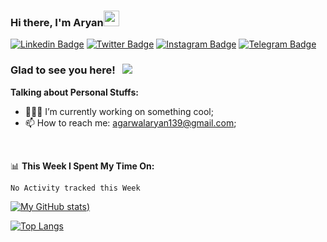 ### Hi there, I'm Aryan<img src="https://media.giphy.com/media/hvRJCLFzcasrR4ia7z/giphy.gif" width="25px">

[![Linkedin Badge](https://img.shields.io/badge/-LinkedIn-0e76a8?style=flat-square&logo=Linkedin&logoColor=white)](https://linkedin.com/in/thearyanag)
[![Twitter Badge](https://img.shields.io/badge/-Twitter-00acee?style=flat-square&logo=Twitter&logoColor=white)](https://twitter.com/the_aryan_ag)
[![Instagram Badge](https://img.shields.io/badge/-Instagram-e4405f?style=flat-square&logo=Instagram&logoColor=white)](https://instagram.com/the_aryan_ag/)
[![Telegram Badge](https://img.shields.io/badge/-Telegram-0088cc?style=flat-square&logo=Telegram&logoColor=white)](https://t.me/the_aryan_ag)

### Glad to see you here! &nbsp; ![](https://visitor-badge.glitch.me/badge?page_id=thearyanag.thearyanag)

**Talking about Personal Stuffs:**

- 👨🏻‍💻 I’m currently working on something cool;
- 📫 How to reach me: agarwalaryan139@gmail.com;

</br>

📊 **This Week I Spent My Time On:**
<!--START_SECTION:waka-->
```text
No Activity tracked this Week
```
<!--END_SECTION:waka-->


[![My GitHub stats](https://github-readme-stats.vercel.app/api?username=thearyanag&count_private=true&show_icons=true&theme=dark))](https://github.com/thearyanag)

[![Top Langs](https://github-readme-stats.vercel.app/api/top-langs/?username=thearyanag&hide=html,css&layout=compact)](https://github.com/thearyanag)
